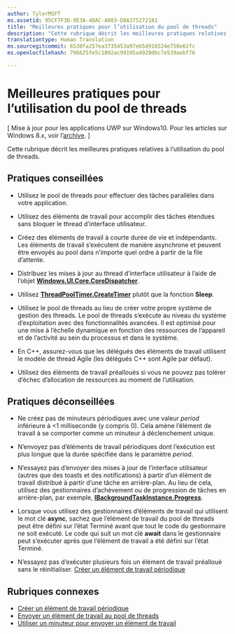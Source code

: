 ```yaml
---
author: TylerMSFT
ms.assetid: 95CF7F3D-9E3A-40AC-A083-D8A375272181
title: "Meilleures pratiques pour l’utilisation du pool de threads"
description: "Cette rubrique décrit les meilleures pratiques relatives à l’utilisation du pool de threads."
translationtype: Human Translation
ms.sourcegitcommit: 6530fa257ea3735453a97eb5d916524e750e62fc
ms.openlocfilehash: 796625fe5c1892ac99195a4920dbc7e539aebf76

---
```

# Meilleures pratiques pour l’utilisation du pool de threads

\[ Mise à jour pour les applications UWP sur Windows10. Pour les articles sur Windows 8.x, voir l’[archive](http://go.microsoft.com/fwlink/p/?linkid=619132). \]


Cette rubrique décrit les meilleures pratiques relatives à l’utilisation du pool de threads.

## Pratiques conseillées


-   Utilisez le pool de threads pour effectuer des tâches parallèles dans votre application.

-   Utilisez des éléments de travail pour accomplir des tâches étendues sans bloquer le thread d’interface utilisateur.

-   Créez des éléments de travail à courte durée de vie et indépendants. Les éléments de travail s’exécutent de manière asynchrone et peuvent être envoyés au pool dans n’importe quel ordre à partir de la file d’attente.

-   Distribuez les mises à jour au thread d’interface utilisateur à l’aide de l’objet [**Windows.UI.Core.CoreDispatcher**](https://msdn.microsoft.com/library/windows/apps/BR208211).

-   Utilisez [**ThreadPoolTimer.CreateTimer**](https://msdn.microsoft.com/library/windows/apps/Hh967921) plutôt que la fonction **Sleep**.

-   Utilisez le pool de threads au lieu de créer votre propre système de gestion des threads. Le pool de threads s’exécute au niveau du système d’exploitation avec des fonctionnalités avancées. Il est optimisé pour une mise à l’échelle dynamique en fonction des ressources de l’appareil et de l’activité au sein du processus et dans le système.

-   En C++, assurez-vous que les délégués des éléments de travail utilisent le modèle de thread Agile (les délégués C++ sont Agile par défaut).

-   Utilisez des éléments de travail préalloués si vous ne pouvez pas tolérer d’échec d’allocation de ressources au moment de l’utilisation.

## Pratiques déconseillées


-   Ne créez pas de minuteurs périodiques avec une valeur *period* inférieure à &lt;1 milliseconde (y compris 0). Cela amène l’élément de travail à se comporter comme un minuteur à déclenchement unique.

-   N’envoyez pas d’éléments de travail périodiques dont l’exécution est plus longue que la durée spécifiée dans le paramètre *period*.

-   N’essayez pas d’envoyer des mises à jour de l’interface utilisateur (autres que des toasts et des notifications) à partir d’un élément de travail distribué à partir d’une tâche en arrière-plan. Au lieu de cela, utilisez des gestionnaires d’achèvement ou de progression de tâches en arrière-plan, par exemple, [**IBackgroundTaskInstance.Progress**](https://msdn.microsoft.com/library/windows/apps/BR224800).

-   Lorsque vous utilisez des gestionnaires d’éléments de travail qui utilisent le mot clé **async**, sachez que l’élément de travail du pool de threads peut être défini sur l’état Terminé avant que tout le code du gestionnaire ne soit exécuté. Le code qui suit un mot clé **await** dans le gestionnaire peut s’exécuter après que l’élément de travail a été défini sur l’état Terminé.

-   N’essayez pas d’exécuter plusieurs fois un élément de travail préalloué sans le réinitialiser. [Créer un élément de travail périodique](create-a-periodic-work-item.md)

## Rubriques connexes


* [Créer un élément de travail périodique](create-a-periodic-work-item.md)
* [Envoyer un élément de travail au pool de threads](submit-a-work-item-to-the-thread-pool.md)
* [Utiliser un minuteur pour envoyer un élément de travail](use-a-timer-to-submit-a-work-item.md)




<!--HONumber=Aug16_HO3-->


